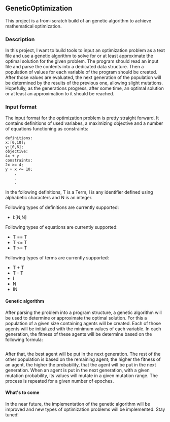 ## GeneticOptimization
This project is a from-scratch build of an genetic algorithm to achieve mathematical optimization.

### Description
In this project, I want to build tools to input an optimization problem as a text file and use a genetic algorithm to solve for or at least approximate the optimal solution for the given problem. The program should read an input file and parse the contents into a dedicated data structure. Then a population of values for each variable of the program should be created. After those values are evaluated, the next generation of the population will be determined by the results of the previous one, allowing slight mutations. Hopefully, as the generations progress, after some time, an optimal solution or at least an approximation to it should be reached.

### Input format

The input format for the optimization problem is pretty straight forward. It contains definitions of used variabes, a maximizing objective and a number of equations functioning as constraints:
```
definitions:
x:[0,10];
y:[0,6];
objective:
4x + y
constraints:
2x >= 4;
y + x <= 10;
    .
    .
    .
```
In the following definitions, T is a Term, I is any identifier defined using alphabetic characters and N is an integer.

Following types of definitions are currently supported: 
- I:[N,N]

Following types of equations are currently supported:
- T == T
- T <= T
- T >= T

Following types of terms are currently supported:
- T + T
- T - T
- I
- N
- IN

#### Genetic algorithm

After parsing the problem into a program structure, a genetic algorithm will be used to determine or approximate the optimal solution. For this a population of a given size containing agents will be created. Each of those agents will be initialized with the minimum values of each variable. In each generation, the fitness of these agents will be determine based on the following formula:
```
```
After that, the best agent will be put in the next generation. The rest of the other population is based on the remaining agent; the higher the fitness of an agent, the higher the probability, that the agent will be put in the next generation. When an agent is put in the next generation, with a given mutation probability, its values will mutate in a given mutation range. The process is repeated for a given number of epoches.

#### What's to come
In the near future, the implementation of the genetic algorithm will be improved and new types of optimization problems will be implemented. Stay tuned!